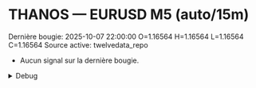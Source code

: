 # THANOS — EURUSD M5 (auto/15m)
Dernière bougie: 2025-10-07 22:00:00  O=1.16564  H=1.16564  L=1.16564  C=1.16564
Source active: twelvedata_repo

- Aucun signal sur la dernière bougie.

<details><summary>Debug</summary>

- TD_API_KEY manquant.

</details>